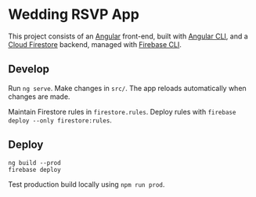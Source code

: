 # Wedding RSVP App

This project consists of an [Angular](https://angular.io/) front-end, built with [Angular CLI](https://github.com/angular/angular-cli), and a [Cloud Firestore](https://firebase.google.com/docs/firestore/) backend, managed with [Firebase CLI](https://firebase.google.com/docs/cli/).

## Develop

Run `ng serve`. Make changes in `src/`. The app reloads automatically when changes are made.

Maintain Firestore rules in `firestore.rules`. Deploy rules with `firebase deploy --only firestore:rules`.

## Deploy

```
ng build --prod
firebase deploy
```

Test production build locally using `npm run prod`.
